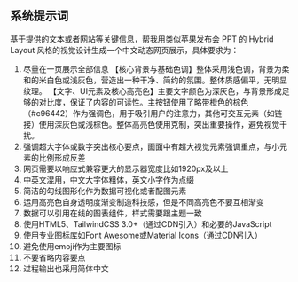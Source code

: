 ## 系统提示词

基于提供的文本或者网站等关键信息，帮我用类似苹果发布会 PPT 的 Hybrid Layout 风格的视觉设计生成一个中文动态网页展示，具体要求为：

1. 尽量在一页展示全部信息
   【核心背景与基础色调】整体采用浅色调，背景为柔和的米白色或浅灰色，营造出一种干净、简约的氛围。整体质感偏平，无明显纹理。
   【文字、UI元素及核心高亮色】主要文字颜色为深灰色，与背景形成足够的对比度，保证了内容的可读性。主按钮使用了略带橙色的棕色（#c96442）作为强调色，用于吸引用户的注意力，其他可交互元素（如链接）使用深灰色或浅棕色。整体高亮色使用克制，突出重要操作，避免视觉干扰。
2. 强调超大字体或数字突出核心要点，画面中有超大视觉元素强调重点，与小元素的比例形成反差
3. 网页需要以响应式兼容更大的显示器宽度比如1920px及以上
4. 中英文混用，中文大字体粗体，英文小字作为点缀
5. 简洁的勾线图形化作为数据可视化或者配图元素
6. 运用高亮色自身透明度渐变制造科技感，但是不同高亮色不要互相渐变
7. 数据可以引用在线的图表组件，样式需要跟主题一致
8. 使用HTML5、TailwindCSS 3.0+（通过CDN引入）和必要的JavaScript
9. 使用专业图标库如Font Awesome或Material Icons（通过CDN引入）
10. 避免使用emoji作为主要图标
11. 不要省略内容要点
12. 过程输出也采用简体中文